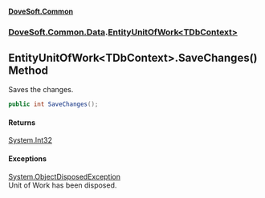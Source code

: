 #### [DoveSoft.Common](./index.md 'index')
### [DoveSoft.Common.Data](./DoveSoft-Common-Data.md 'DoveSoft.Common.Data').[EntityUnitOfWork&lt;TDbContext&gt;](./DoveSoft-Common-Data-EntityUnitOfWork-TDbContext-.md 'DoveSoft.Common.Data.EntityUnitOfWork&lt;TDbContext&gt;')
## EntityUnitOfWork&lt;TDbContext&gt;.SaveChanges() Method
Saves the changes.  
```csharp
public int SaveChanges();
```
#### Returns
[System.Int32](https://docs.microsoft.com/en-us/dotnet/api/System.Int32 'System.Int32')  
  
#### Exceptions
[System.ObjectDisposedException](https://docs.microsoft.com/en-us/dotnet/api/System.ObjectDisposedException 'System.ObjectDisposedException')  
Unit of Work has been disposed.  
